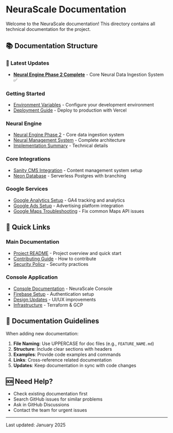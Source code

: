 # NeuraScale Documentation

Welcome to the NeuraScale documentation! This directory contains all technical documentation for the project.

## 📚 Documentation Structure

### 🎉 Latest Updates

- **[Neural Engine Phase 2 Complete](NEURAL_ENGINE_PHASE2.md)** - Core Neural Data Ingestion System ✅

### Getting Started

- [Environment Variables](ENVIRONMENT_VARIABLES.md) - Configure your development environment
- [Deployment Guide](DEPLOYMENT.md) - Deploy to production with Vercel

### Neural Engine

- [Neural Engine Phase 2](NEURAL_ENGINE_PHASE2.md) - Core data ingestion system
- [Neural Management System](../neural-engine/Neural-Management-System.md) - Complete architecture
- [Implementation Summary](../neural-engine/IMPLEMENTATION_SUMMARY.md) - Technical details

### Core Integrations

- [Sanity CMS Integration](SANITY_INTEGRATION.md) - Content management system setup
- [Neon Database](NEON_DATABASE.md) - Serverless Postgres with branching

### Google Services

- [Google Analytics Setup](GOOGLE_ANALYTICS_SETUP.md) - GA4 tracking and analytics
- [Google Ads Setup](GOOGLE_ADS_SETUP.md) - Advertising platform integration
- [Google Maps Troubleshooting](fix-google-maps.md) - Fix common Maps API issues

## 🔗 Quick Links

### Main Documentation

- [Project README](../README.md) - Project overview and quick start
- [Contributing Guide](../CONTRIBUTING.md) - How to contribute
- [Security Policy](../SECURITY.md) - Security practices

### Console Application

- [Console Documentation](../console/README.md) - NeuraScale Console
- [Firebase Setup](../console/FIREBASE_SETUP.md) - Authentication setup
- [Design Updates](../console/DESIGN_UPDATES.md) - UI/UX improvements
- [Infrastructure](../console/infrastructure/README.md) - Terraform & GCP

## 📖 Documentation Guidelines

When adding new documentation:

1. **File Naming**: Use UPPERCASE for doc files (e.g., `FEATURE_NAME.md`)
2. **Structure**: Include clear sections with headers
3. **Examples**: Provide code examples and commands
4. **Links**: Cross-reference related documentation
5. **Updates**: Keep documentation in sync with code changes

## 🆘 Need Help?

- Check existing documentation first
- Search GitHub issues for similar problems
- Ask in GitHub Discussions
- Contact the team for urgent issues

---

Last updated: January 2025
